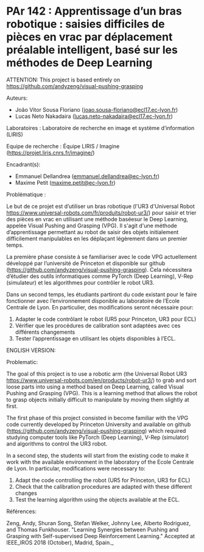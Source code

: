 # PAr 142 : Apprentissage d’un bras robotique : saisies difficiles de pièces en vrac par déplacement préalable intelligent, basé sur les méthodes de Deep Learning

ATTENTION: This project is based entirely on https://github.com/andyzeng/visual-pushing-grasping

Auteurs:
 - João Vitor Sousa Floriano (joao.sousa-floriano@ecl17.ec-lyon.fr)
 - Lucas Neto Nakadaira (lucas.neto-nakadaira@ecl17.ec-lyon.fr)

Laboratoires : Laboratoire de recherche en image et système d’information (LIRIS)

Equipe de recherche : Équipe LIRIS / Imagine (https://projet.liris.cnrs.fr/imagine/)

Encadrant(s):
- Emmanuel Dellandrea (emmanuel.dellandrea@ec-lyon.fr) 
- Maxime Petit (maxime.petit@ec-lyon.fr)


Problématique :

Le but de ce projet est d’utiliser un bras robotique (l'UR3 d'Universal Robot https://www.universal-robots.com/fr/produits/robot-ur3/) pour saisir et trier des pièces en vrac en utilisant une méthode baséesur le Deep Learning, appelée Visual Pushing and Grasping (VPG). Il s'agit d'une méthode d’apprentissage permettant au robot de saisir des objets initialement difficilement manipulables en les déplaçant légèrement dans un premier temps.

La première phase consiste à se familiariser avec le code VPG actuellement développé par l’université de Princeton et disponible sur github (https://github.com/andyzeng/visual-pushing-grasping). Cela nécessitera d’étudier des outils informatiques comme PyTorch (Deep Learning), V-Rep (simulateur) et les algorithmes pour contrôler le robot UR3.
 

Dans un second temps, les étudiants partiront du code existant pour le faire fonctionner avec l’environnement disponible au laboratoire de l’Ecole Centrale de Lyon. En particulier, des modifications seront nécessaire pour:

1) Adapter le code contrôlant le robot (UR5 pour Princeton, UR3 pour ECL)
2) Vérifier que les procédures de calibration sont adaptées avec ces différents changements
3) Tester l’apprentissage en utilisant les objets disponibles à l’ECL.

ENGLISH VERSION:

Problematic:

The goal of this project is to use a robotic arm (the Universal Robot UR3 https://www.universal-robots.com/en/products/robot-ur3/) to grab and sort loose parts into using a method based on Deep Learning, called Visual Pushing and Grasping (VPG). This is a learning method that allows the robot to grasp objects initially difficult to manipulate by moving them slightly at first.

The first phase of this project consisted in become familiar with the VPG code currently developed by Princeton University and available on github (https://github.com/andyzeng/visual-pushing-grasping) which required studying computer tools like PyTorch (Deep Learning), V-Rep (simulator) and algorithms to control the UR3 robot.

In a second step, the students will start from the existing code to make it work with the available environment in the laboratory of the Ecole Centrale de Lyon. In particular, modifications were necessary to:

1) Adapt the code controlling the robot (UR5 for Princeton, UR3 for ECL)
2) Check that the calibration procedures are adapted with these different changes
3) Test the learning algorithm using the objects available at the ECL.

Références:

Zeng, Andy, Shuran Song, Stefan Welker, Johnny Lee, Alberto Rodriguez, and Thomas Funkhouser. "Learning Synergies between Pushing and Grasping with Self-supervised Deep Reinforcement Learning." Accepted at IEEE_IROS 2018 (October), Madrid, Spain._


